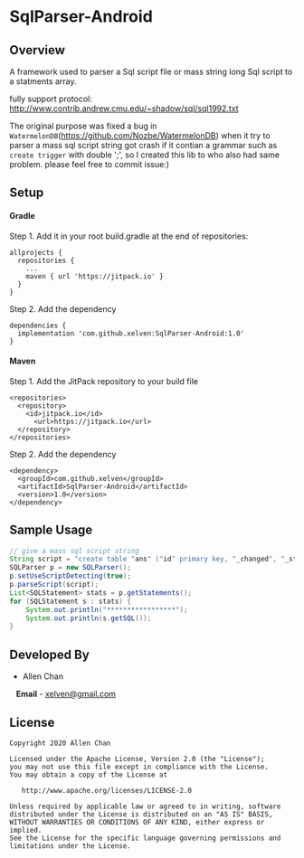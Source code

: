 # SqlParser-Android

## Overview

A framework used to parser a Sql script file or mass string long Sql script to a statments array.

fully support protocol:
http://www.contrib.andrew.cmu.edu/~shadow/sql/sql1992.txt

The original purpose was fixed a bug in `WatermelonDB`(https://github.com/Nozbe/WatermelonDB) when it try to parser a mass sql script string got crash if it contian a grammar such as `create trigger` with double ';', so I created this lib to who also had same problem.
please feel free to commit issue:)


## Setup
#### Gradle
Step 1. Add it in your root build.gradle at the end of repositories:
```
allprojects {
  repositories {
    ...
    maven { url 'https://jitpack.io' }
  }
}
```
Step 2. Add the dependency
```
dependencies {
  implementation 'com.github.xelven:SqlParser-Android:1.0'
}
```

#### Maven
Step 1. Add the JitPack repository to your build file
```
<repositories>
  <repository>
    <id>jitpack.io</id>
      <url>https://jitpack.io</url>
  </repository>
</repositories>
```
Step 2. Add the dependency
```
<dependency>
  <groupId>com.github.xelven</groupId>
  <artifactId>SqlParser-Android</artifactId>
  <version>1.0</version>
</dependency>
```



## Sample Usage
```java
// give a mass sql script string
String script = "create table "ans" ("id" primary key, "_changed", "_status", "database_id", "question_id", "aaa_id", "answer");create index ans_database_id on "ans" ("database_id");create index ans_question_id on "ans" ("question_id");create index ans_aaa_id on "ans" ("aaa_id");create index ans__status on "ans" ("_status");create table "aaas" ("id" primary key, "_changed", "_status", "graph_ql_id", "database_id", "party_id", "first_name", "last_name", "name", "email", "secondary_email_addresses", "phone", "company", "job_position", "industry", "registration_number", "xtra_token", "custom_qrcode", "nature", "ee", "checked_in_at", "checked_in_with", "sss_ids", "group_ids", "provider_id", "updated_at", "custom_fields", "remarks", "salutation", "auto_id", "nb_id", "country", "city", "ans", "custom_lines", "sss_attendances", "status", "is_dirty", "cursor", "searchable_keywords", "searchable_ggg", "searchable_objects");create index aaas_database_id on "aaas" ("database_id");create index aaas_party_id on "aaas" ("party_id");create index aaas_name on "aaas" ("name");create index aaas_xtra_token on "aaas" ("xtra_token");create index aaas_custom_qrcode on "aaas" ("custom_qrcode");create index aaas_nature on "aaas" ("nature");create index aaas_ee on "aaas" ("ee");create index aaas_checked_in_with on "aaas" ("checked_in_with");create index aaas_is_dirty on "aaas" ("is_dirty");create index aaas__status on "aaas" ("_status");create virtual table "aaas_fts" using fts4("searchable_keywords", "searchable_ggg", "searchable_objects");create trigger "aaas_fts_delete" after delete on "aaas" begin delete from "aaas_fts" where "rowid" = OLD.rowid; end;create trigger "aaas_fts_insert" after insert on "aaas" begin insert into "aaas_fts" ("rowid", "searchable_keywords", "searchable_ggg", "searchable_objects") values (NEW."rowid", NEW."searchable_keywords", NEW."searchable_ggg", NEW."searchable_objects”); end;create trigger "aaas_fts_update" after update on "aaas" begin update "aaas_fts" set "searchable_keywords" = NEW."searchable_keywords", "searchable_ggg" = NEW."searchable_ggg", "searchable_objects" = NEW."searchable_objects" where "rowid" = NEW."rowid”; end;create table "ggg" ("id" primary key, "_changed", "_status", "database_id", "ggp_id", "name", "short_code", "ggp_and_group_name");create index ggg_database_id on "ggg" ("database_id");create index ggg_ggp_id on "ggg" ("ggp_id");create index ggg__status on "ggg" ("_status");create table "ggps" ("id" primary key, "_changed", "_status", "database_id", "party_id", "name", "kind", "group_ids");create index ggps_database_id on "ggps" ("database_id");create index ggps_party_id on "ggps" ("party_id");create index ggps__status on "ggps" ("_status");create table "nbs" ("id" primary key, "_changed", "_status", "database_id", "party_id", "name", "design", "svg_template");create index nbs_database_id on "nbs" ("database_id");create index nbs_party_id on "nbs" ("party_id");create index nbs__status on "nbs" ("_status");create table "ppp" ("id" primary key, "_changed", "_status", "graphql_id", "database_id", "name", "start_at", "end_at", "place", "details", "logo", "logo_bnw", "aaa_ids", "ggp_ids", "updated_at", "created_at", "custom_aaa_field_names", "walk_in_config", "updated_aaa_ids", "questions", "namecard_quota", "aaa_index", "aaa_count", "is_completely_downloaded", "cursor");create index ppp_database_id on "ppp" ("database_id");create index ppp_name on "ppp" ("name");create index ppp__status on "ppp" ("_status");";
SQLParser p = new SQLParser();
p.setUseScriptDetecting(true);
p.parseScript(script);
List<SQLStatement> stats = p.getStatements();
for (SQLStatement s : stats) {
	System.out.println("*****************");
	System.out.println(s.getSQL());
}
```


## Developed By

* Allen Chan 
 
&nbsp;&nbsp;&nbsp;**Email** - xelven@gmail.com





## License

```
Copyright 2020 Allen Chan

Licensed under the Apache License, Version 2.0 (the "License");
you may not use this file except in compliance with the License.
You may obtain a copy of the License at

   http://www.apache.org/licenses/LICENSE-2.0

Unless required by applicable law or agreed to in writing, software
distributed under the License is distributed on an "AS IS" BASIS,
WITHOUT WARRANTIES OR CONDITIONS OF ANY KIND, either express or implied.
See the License for the specific language governing permissions and
limitations under the License.
```
